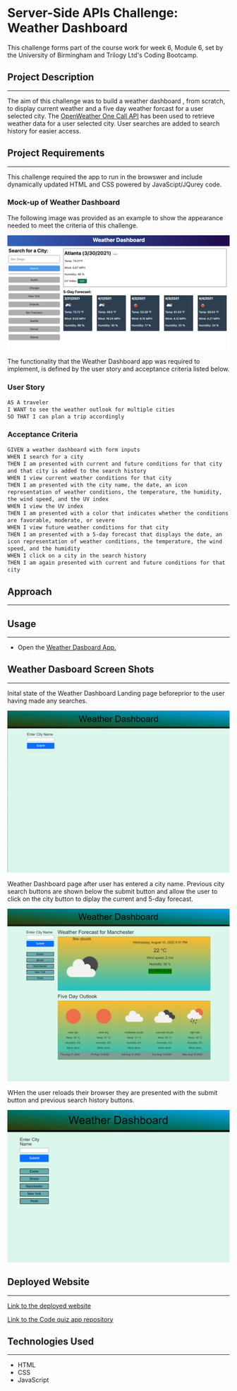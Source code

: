 # Server-Side APIs Challenge: Weather Dashboard

This challenge forms part of the course work for week 6, Module 6, set by the University of Birmingham and Trilogy Ltd's Coding Bootcamp.

## Project Description
---

The aim of this challenge was to build a weather dashboard , from scratch, to display current weather and a five day weather forcast for a user selected city. The [OpenWeather One Call API](https://openweathermap.org/api/one-call-api)  has been used to retrieve weather data for a user selected city.  User searches are added to search history for easier access.

## Project Requirements
---
This challenge required the app to run in the browswer and include dynamically updated HTML and CSS powered by JavaScipt/JQurey code.

 
###  Mock-up of  Weather Dashboard

The following image was provided as an example to show the  appearance needed to meet the criteria of this challenge.

![](assets/images/server-side-apis-homework-demo.png)


The functionality that the Weather Dashboard app was required to implement, is defined by the user story and acceptance criteria listed below.  



### User Story
```
AS A traveler
I WANT to see the weather outlook for multiple cities
SO THAT I can plan a trip accordingly

```


### Acceptance Criteria
```
GIVEN a weather dashboard with form inputs
WHEN I search for a city
THEN I am presented with current and future conditions for that city and that city is added to the search history
WHEN I view current weather conditions for that city
THEN I am presented with the city name, the date, an icon representation of weather conditions, the temperature, the humidity, the wind speed, and the UV index
WHEN I view the UV index
THEN I am presented with a color that indicates whether the conditions are favorable, moderate, or severe
WHEN I view future weather conditions for that city
THEN I am presented with a 5-day forecast that displays the date, an icon representation of weather conditions, the temperature, the wind speed, and the humidity
WHEN I click on a city in the search history
THEN I am again presented with current and future conditions for that city

```


## Approach 
---



 
## Usage
---
- Open the <a href="">Weather Dasboard App.</a>


##  Weather Dasboard Screen Shots
---

Inital state of the Weather Dashboard Landing page beforeprior to the user having made any searches.

![weather dashboard landing page](./assets/images/initial-landing-page.png)


Weather Dashboard page after user has entered a city name. Previous city search buttons are shown below the submit button and allow the user to click on the city button to diplay the current and 5-day forecast.


![question page](./assets/images/city-search.png)

WHen the user reloads their browser they are presented with the submit button and previous search history buttons.


![question page](./assets/images/reload-search-history.png)



## Deployed Website
---

<a href="https://beanalini.github.io/showTime/">Link to the deployed website </a>


<a href="https://github.com/Beanalini/showTime"> Link to the Code quiz app repository</a>

## Technologies Used
---
- HTML
- CSS
- JavaScript

